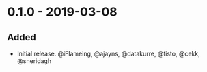 # 0.1.0 - 2019-03-08

## Added

* Initial release. @iFlameing, @ajayns, @datakurre, @tisto, @cekk, @sneridagh